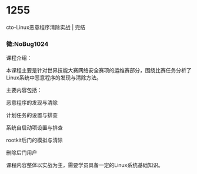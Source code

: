 # 1255
cto-Linux恶意程序清除实战 | 完结
### 微:NoBug1024 


课程介绍：

本课程主要是针对世界技能大赛网络安全赛项的运维赛部分，围绕比赛任务分析了Linux系统中恶意程序的发现与清除方法。

主要内容包括：

恶意程序的发现与清除

计划任务的设置与排查

系统自启动项设置与排查

rootkit后门的模拟与清除

删除后门用户

课程内容整体以实战为主，需要学员具备一定的Linux系统基础知识。

